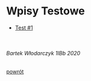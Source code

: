 # Wpisy Testowe

 - [Test #1](https://bewu-ib.github.io/portfolio/wpisy/Testowe/test_1.html)

<br/>

###### Bartek Włodarczyk 1IBb 2020
[powrót](../../index.html)
